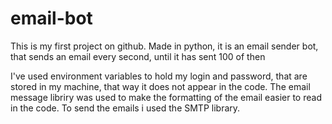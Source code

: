 # email-bot
This is my first project on github. Made in python, it is an email sender bot, that sends an email every second, until it has sent 100 of then

I've used environment variables to hold my login and password, that are stored in my machine, that way it does not appear in the code. The email message libriry was used to make the formatting of the email easier to read in the code. To send the emails i used the SMTP library.
